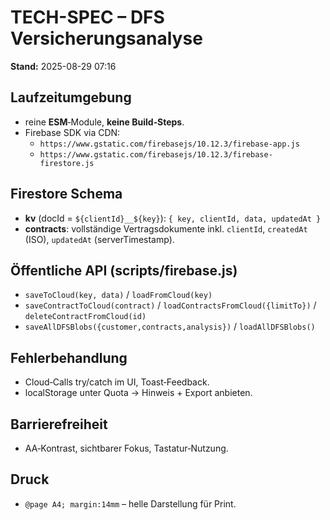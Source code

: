 # TECH-SPEC – DFS Versicherungsanalyse
**Stand:** 2025-08-29 07:16

## Laufzeitumgebung
- reine **ESM**‑Module, **keine Build‑Steps**.
- Firebase SDK via CDN:
  - `https://www.gstatic.com/firebasejs/10.12.3/firebase-app.js`
  - `https://www.gstatic.com/firebasejs/10.12.3/firebase-firestore.js`

## Firestore Schema
- **kv** (docId = `${clientId}__${key}`): `{ key, clientId, data, updatedAt }`
- **contracts**: vollständige Vertragsdokumente inkl. `clientId`, `createdAt` (ISO), `updatedAt` (serverTimestamp).

## Öffentliche API (scripts/firebase.js)
- `saveToCloud(key, data)` / `loadFromCloud(key)`
- `saveContractToCloud(contract)` / `loadContractsFromCloud({limitTo})` / `deleteContractFromCloud(id)`
- `saveAllDFSBlobs({customer,contracts,analysis})` / `loadAllDFSBlobs()`

## Fehlerbehandlung
- Cloud‑Calls try/catch im UI, Toast‑Feedback.
- localStorage unter Quota → Hinweis + Export anbieten.

## Barrierefreiheit
- AA‑Kontrast, sichtbarer Fokus, Tastatur‑Nutzung.

## Druck
- `@page A4; margin:14mm` – helle Darstellung für Print.
